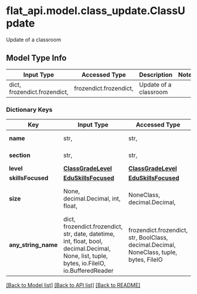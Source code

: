 # flat_api.model.class_update.ClassUpdate

Update of a classroom

## Model Type Info
Input Type | Accessed Type | Description | Notes
------------ | ------------- | ------------- | -------------
dict, frozendict.frozendict,  | frozendict.frozendict,  | Update of a classroom | 

### Dictionary Keys
Key | Input Type | Accessed Type | Description | Notes
------------ | ------------- | ------------- | ------------- | -------------
**name** | str,  | str,  | The name of the class | [optional] 
**section** | str,  | str,  | The section of the class | [optional] 
**level** | [**ClassGradeLevel**](ClassGradeLevel.md) | [**ClassGradeLevel**](ClassGradeLevel.md) |  | [optional] 
**skillsFocused** | [**EduSkillsFocused**](EduSkillsFocused.md) | [**EduSkillsFocused**](EduSkillsFocused.md) |  | [optional] 
**size** | None, decimal.Decimal, int, float,  | NoneClass, decimal.Decimal,  | Number of students in the classroom | [optional] 
**any_string_name** | dict, frozendict.frozendict, str, date, datetime, int, float, bool, decimal.Decimal, None, list, tuple, bytes, io.FileIO, io.BufferedReader | frozendict.frozendict, str, BoolClass, decimal.Decimal, NoneClass, tuple, bytes, FileIO | any string name can be used but the value must be the correct type | [optional]

[[Back to Model list]](../../README.md#documentation-for-models) [[Back to API list]](../../README.md#documentation-for-api-endpoints) [[Back to README]](../../README.md)

